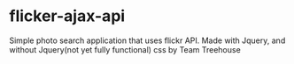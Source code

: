 # flicker-ajax-api
Simple photo search application that uses flickr API. Made with Jquery, and without Jquery(not yet fully functional) css by Team Treehouse
